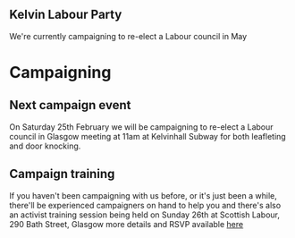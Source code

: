 ## Kelvin Labour Party

We're currently campaigning to re-elect a Labour council in May 

# Campaigning

## Next campaign event

On Saturday 25th February we will be campaigning to re-elect a Labour council in Glasgow meeting at 11am at Kelvinhall Subway for both leafleting and door knocking. 

## Campaign training

If you haven't been campaigning with us before, or it's just been a while, there'll be experienced campaigners on hand to help you and there's also an activist training session being held on Sunday 26th at Scottish Labour, 290 Bath Street, Glasgow more details and RSVP available [here](http://www.glasgowlabourparty.com/glasgow_labour_phonebanking_20170226)
